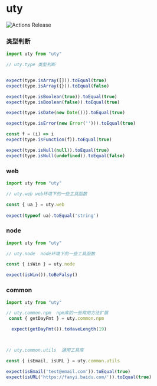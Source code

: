 # uty

![Actions Release](https://github.com/nanzm/uty/workflows/Actions%20Release/badge.svg)

### 类型判断


```javascript
import uty from "uty"

// uty.type 类型判断


expect(type.isArray([])).toEqual(true)
expect(type.isArray({})).toEqual(false)

expect(type.isBoolean(true)).toEqual(true)
expect(type.isBoolean(false)).toEqual(true)

expect(type.isDate(new Date())).toEqual(true)

expect(type.isError(new Error(''))).toEqual(true)

const f = (i) => i
expect(type.isFunction(f)).toEqual(true)

expect(type.isNull(null)).toEqual(true)
expect(type.isNull(undefined)).toEqual(false)
```


<a name="web"></a>
### web


```javascript
import uty from "uty"

// uty.web web环境下的一些工具函数

const { ua } = uty.web
 
expect(typeof ua).toEqual('string')
```


<a name="node"></a>
### node


```javascript
import uty from "uty"

// uty.node  node环境下的一些工具函数

const { isWin } = uty.node

expect(isWin()).toBeFalsy()
```


<a name="common"></a>
### common


```javascript
import uty from "uty"

// uty.common.npm  npm库的一些常用方法扩展 
 const { getDayFmt } = uty.common.npm

  expect(getDayFmt()).toHaveLength(19)



// uty.common.utils  通用工具库

const { isEmail, isURL } = uty.common.utils

expect(isEmail('test@email.com')).toEqual(true)
expect(isURL('https://fanyi.baidu.com/')).toEqual(true)
```
